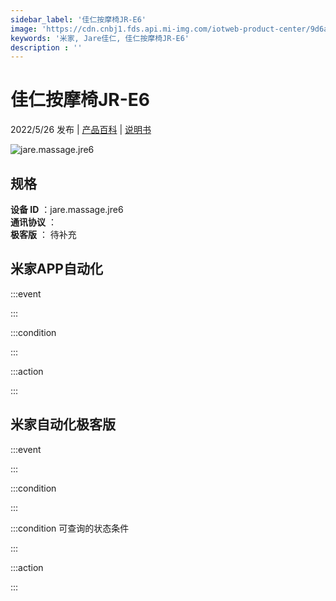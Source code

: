 ```yaml
---
sidebar_label: '佳仁按摩椅JR-E6'
image: 'https://cdn.cnbj1.fds.api.mi-img.com/iotweb-product-center/9d6aec71ac7e29ff228bc522d61c781c_1646884624811.png?GalaxyAccessKeyId=AKVGLQWBOVIRQ3XLEW&Expires=9223372036854775807&Signature=rG17GB3wCxjIrK7xBWhk1ZRupK0='
keywords: '米家, Jare佳仁, 佳仁按摩椅JR-E6'
description : ''
---
```

# 佳仁按摩椅JR-E6

2022/5/26 发布 | [产品百科](https://home.mi.com/webapp/content/baike/product/index.html?model=jare.massage.jre6/) | [说明书](https://home.mi.com/views/introduction.html?model=jare.massage.jre6&region=cn)

![jare.massage.jre6](https://cdn.cnbj1.fds.api.mi-img.com/iotweb-product-center/9d6aec71ac7e29ff228bc522d61c781c_1646884624811.png?GalaxyAccessKeyId=AKVGLQWBOVIRQ3XLEW&Expires=9223372036854775807&Signature=rG17GB3wCxjIrK7xBWhk1ZRupK0=)

## 规格  
> 
**设备 ID** ：jare.massage.jre6  
**通讯协议** ：  
**极客版**  ： 待补充 


## 米家APP自动化  

:::event  

:::

:::condition  

:::

:::action   

:::

## 米家自动化极客版  

:::event  

:::

:::condition  

:::

:::condition 可查询的状态条件  

:::

:::action  

:::

        
